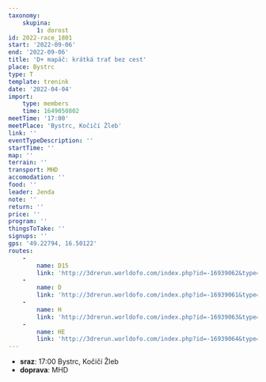 ```yaml
---
taxonomy:
    skupina:
        1: dorost
id: 2022-race_1801
start: '2022-09-06'
end: '2022-09-06'
title: 'D+ mapáč: krátká trať bez cest'
place: Bystrc
type: T
template: trenink
date: '2022-04-04'
import:
    type: members
    time: 1649050802
meetTime: '17:00'
meetPlace: 'Bystrc, Kočičí Žleb'
link: ''
eventTypeDescription: ''
startTime: ''
map: ''
terrain: ''
transport: MHD
accomodation: ''
food: ''
leader: Jenda
note: ''
return: ''
price: ''
program: ''
thingsToTake: ''
signups: ''
gps: '49.22794, 16.50122'
routes:
    -
        name: D15
        link: 'http://3drerun.worldofo.com/index.php?id=-16939062&type=info'
    -
        name: D
        link: 'http://3drerun.worldofo.com/index.php?id=-16939061&type=info'
    -
        name: H
        link: 'http://3drerun.worldofo.com/index.php?id=-16939063&type=info'
    -
        name: HE
        link: 'http://3drerun.worldofo.com/index.php?id=-16939064&type=info'
---
```


* **sraz**: 17:00 Bystrc, Kočičí Žleb
* **doprava**: MHD
